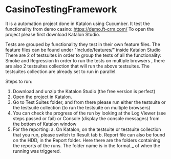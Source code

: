 # CasinoTestingFramework

It is a automation project done in Katalon using Cucumber. It test the functionality from demo casino: https://demo.ft-crm.com/ 
To open the project please first download Katalon Studio.


Tests are grouped by functionality they test in their own feature files. 
The feature files can be found under "Include/features/" inside Katalon Studio
There are 2 of testsuites in order to group the tests of all the functionality: Smoke and Regression
In order to run the tests on multiple browsers , there are also 2 testsuites collection that will run the above testsuites.
The testsuites collection are already set to run in parallel. 

Steps to run:

1. Download and unzip the Katalon Studio (the free version is perfect)
2. Open the project in Katalon.
3. Go to Test Suites folder, and from there please run either the testsuite or the testsuite collection (to run the testsuite on multiple browsers)
4. You can check the progress of the run by looking at the Log Viewer (see steps passed or fail) or Console (display the console messages) from the bottom of Katalon window
5. For the reporting:
	a. On Katalon, on the testsuite or testsuite collection that you run, please switch to Result tab
	b. Report file can also be found on the HDD, in the Report folder. Here there are the folders containing the reports of the runs. The folder name is in the format <date>_<time> of when the running was triggered.
	


